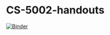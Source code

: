 # CS-5002-handouts
[![Binder](https://mybinder.org/badge_logo.svg)](https://mybinder.org/v2/gh/thetedmunds/CS-5002-handouts/HEAD)
